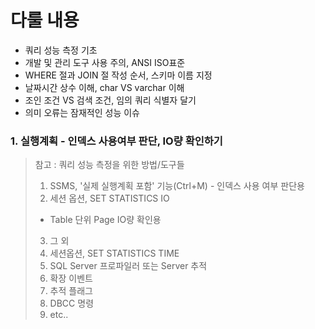 # 다룰 내용
- 쿼리 성능 측정 기초
- 개발 및 관리 도구 사용 주의, ANSI ISO표준
- WHERE 절과 JOIN 절 작성 순서, 스키마 이름 지정
- 날짜시간 상수 이해, char VS varchar 이해
- 조인 조건 VS 검색 조건, 임의 쿼리 식별자 달기
- 의미 오류는 잠재적인 성능 이슈


### 1. 실행계획 - 인덱스 사용여부 판단, IO량 확인하기

>참고 : 쿼리 성능 측정을 위한 방법/도구들
>1.  SSMS, '실제 실행계획 포함' 기능(Ctrl+M)
	-  인덱스 사용 여부 판단용
>2. 세션 옵션, SET STATISTICS IO
>	- Table 단위 Page IO량 확인용
>3. 그 외
>	1. 세션옵션, SET STATISTICS TIME
>	2. SQL Server 프로파일러 또는 Server 추적
>	3. 확장 이벤트
>	4. 추적 플래그
>	5. DBCC 명령
>	6. etc..